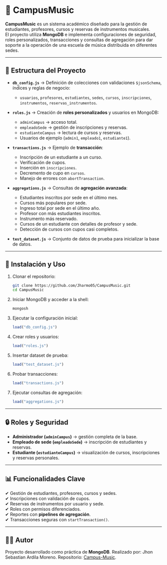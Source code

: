 # 🎵 CampusMusic

**CampusMusic** es un sistema académico diseñado para la gestión de estudiantes, profesores, cursos y reservas de instrumentos musicales.  
El proyecto utiliza **MongoDB** e implementa configuraciones de seguridad, roles personalizados, transacciones y consultas de agregación para dar soporte a la operación de una escuela de música distribuida en diferentes sedes.  

---

## 📂 Estructura del Proyecto

- **`db_config.js`** → Definición de colecciones con validaciones `$jsonSchema`, índices y reglas de negocio:
  - `usuarios`, `profesores`, `estudiantes`, `sedes`, `cursos`, `inscripciones`, `instrumentos`, `reservas_instrumentos`.

- **`roles.js`** → Creación de **roles personalizados** y usuarios en MongoDB:
  - `adminCampus` → acceso total.
  - `empleadoSede` → gestión de inscripciones y reservas.
  - `estudianteCampus` → lectura de cursos y reservas.
  - Usuarios de ejemplo (`admin1`, `empleado1`, `estudiante1`).

- **`transactions.js`** → Ejemplo de **transacción**:
  - Inscripción de un estudiante a un curso.
  - Verificación de cupos.
  - Inserción en `inscripciones`.
  - Decremento de cupo en `cursos`.
  - Manejo de errores con `abortTransaction`.

- **`aggregations.js`** → Consultas de **agregación avanzada**:
  - Estudiantes inscritos por sede en el último mes.
  - Cursos más populares por sede.
  - Ingreso total por sede en el último año.
  - Profesor con más estudiantes inscritos.
  - Instrumento más reservado.
  - Cursos de un estudiante con detalles de profesor y sede.
  - Detección de cursos con cupos casi completos.

- **`test_dataset.js`** → Conjunto de datos de prueba para inicializar la base de datos.  

---

## 🚀 Instalación y Uso

1. Clonar el repositorio:
   ```bash
   git clone https://github.com/Jharmo05/CampusMusic.git
   cd CampusMusic
   ```

2. Iniciar MongoDB y acceder a la shell:
   ```bash
   mongosh
   ```

3. Ejecutar la configuración inicial:
   ```javascript
   load("db_config.js")
   ```

4. Crear roles y usuarios:
   ```javascript
   load("roles.js")
   ```

5. Insertar dataset de prueba:
   ```javascript
   load("test_dataset.js")
   ```

6. Probar transacciones:
   ```javascript
   load("transactions.js")
   ```

7. Ejecutar consultas de agregación:
   ```javascript
   load("aggregations.js")
   ```

---

## 🔒 Roles y Seguridad

- **Administrador (`adminCampus`)** → gestión completa de la base.  
- **Empleado de sede (`empleadoSede`)** → inscripción de estudiantes y reservas.  
- **Estudiante (`estudianteCampus`)** → visualización de cursos, inscripciones y reservas personales.  

---

## 📊 Funcionalidades Clave

✔ Gestión de estudiantes, profesores, cursos y sedes.  
✔ Inscripciones con validación de cupos.  
✔ Reservas de instrumentos por usuario y sede.  
✔ Roles con permisos diferenciados.  
✔ Reportes con **pipelines de agregación**.  
✔ Transacciones seguras con `startTransaction()`.  

---

## 👨‍💻 Autor

Proyecto desarrollado como práctica de **MongoDB**. 
Realizado por: Jhon Sebastian Ardila Moreno.
Repositorio: [Campus-Music](https://github.com/Jharmo05/Campus_music). 
